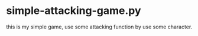 # simple-attacking-game.py
this is my simple game, use some attacking function by use some character.
